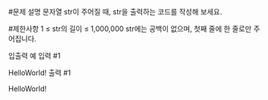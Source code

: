 #문제 설명
문자열 str이 주어질 때, str을 출력하는 코드를 작성해 보세요.

#제한사항
1 ≤ str의 길이 ≤ 1,000,000
str에는 공백이 없으며, 첫째 줄에 한 줄로만 주어집니다.

입출력 예
입력 #1

HelloWorld!
출력 #1

HelloWorld!
